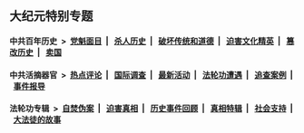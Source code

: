 ## 大纪元特别专题

#### 中共百年历史 &nbsp;>&nbsp; [党魁面目](indexes/nf1176107/README.md?12200430) &nbsp;| &nbsp; [杀人历史](indexes/nf1176106/README.md?12200430) &nbsp;| &nbsp; [破坏传统和道德](indexes/nf1176106/README.md?12200430) &nbsp;| &nbsp; [迫害文化精英](indexes/nf1176111/README.md?12200430) &nbsp;| &nbsp; [篡改历史](indexes/nf1176115/README.md?12200430) &nbsp;| &nbsp; [卖国](indexes/nf1176117/README.md?12200430) 

#### 中共活摘器官 &nbsp;>&nbsp; [热点评论](indexes/nf5879/README.md?12200430) &nbsp;| &nbsp; [国际调查](indexes/nf5947/README.md?12200430) &nbsp;| &nbsp; [最新活动](indexes/nf5883/README.md?12200430) &nbsp;| &nbsp; [法轮功遭遇](indexes/nf5881/README.md?12200430) &nbsp;| &nbsp; [追查案例](indexes/nf5880/README.md?12200430) &nbsp;| &nbsp; [事件报导](indexes/nf5877/README.md?12200430) 

#### 法轮功专辑 &nbsp;>&nbsp; [自焚伪案](indexes/nf5562/README.md?12200430) &nbsp;| &nbsp; [迫害真相](indexes/nf4379/README.md?12200430) &nbsp;| &nbsp; [历史事件回顾](indexes/nf5793/README.md?12200430) &nbsp;| &nbsp; [真相特辑](indexes/nf4389/README.md?12200430) &nbsp;| &nbsp; [社会支持](indexes/nf4386/README.md?12200430) &nbsp;| &nbsp; [大法徒的故事](indexes/nf1147481/README.md?12200430) 


